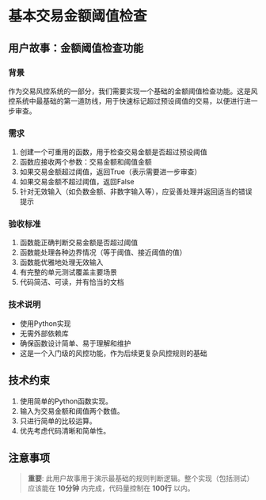 # 基本交易金额阈值检查

## 用户故事：金额阈值检查功能

### 背景
作为交易风控系统的一部分，我们需要实现一个基础的金额阈值检查功能。这是风控系统中最基础的第一道防线，用于快速标记超过预设阈值的交易，以便进行进一步审查。

### 需求
1. 创建一个可重用的函数，用于检查交易金额是否超过预设阈值
2. 函数应接收两个参数：交易金额和阈值金额
3. 如果交易金额超过阈值，返回True（表示需要进一步审查）
4. 如果交易金额不超过阈值，返回False
5. 针对无效输入（如负数金额、非数字输入等），应妥善处理并返回适当的错误提示

### 验收标准
1. 函数能正确判断交易金额是否超过阈值
2. 函数能处理各种边界情况（等于阈值、接近阈值的值）
3. 函数能优雅地处理无效输入
4. 有完整的单元测试覆盖主要场景
5. 代码简洁、可读，并有恰当的文档

### 技术说明
- 使用Python实现
- 无需外部依赖库
- 确保函数设计简单、易于理解和维护
- 这是一个入门级的风控功能，作为后续更复杂风控规则的基础

## 技术约束

1.  使用简单的Python函数实现。
2.  输入为交易金额和阈值两个数值。
3.  只进行简单的比较运算。
4.  优先考虑代码清晰和简单性。

## 注意事项

> **重要**: 此用户故事用于演示最基础的规则判断逻辑。整个实现（包括测试）应该能在 **10分钟** 内完成，代码量控制在 **100行** 以内。 